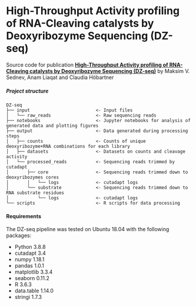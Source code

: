 # High-Throughput Activity profiling of RNA-Cleaving catalysts by Deoxyribozyme Sequencing (DZ-seq)

Source code for publication **[High-Throughput Activity profiling of RNA-Cleaving catalysts by Deoxyribozyme Sequencing (DZ-seq)](https://doi.org/10.1021/jacs.1c12489)** 
by Maksim V. Sednev, Anam Liaqat and Claudia Höbartner

##### Project structure

```
DZ-seq
├── input                         <- Input files
│   └── raw_reads                 <- Raw sequencing reads
├── notebooks                     <- Jupyter notebooks for analysis of generated data and plotting figures
├── output                        <- Data generated during processing steps
│   ├── counts                    <- Counts of unique deoxyribozyme+RNA combinations for each library
│   ├── datasets                  <- Datasets on counts and cleavage activity
│   └── processed_reads           <- Sequencing reads trimmed by cutadapt
│       ├── core                  <- Sequencing reads trimmed down to deoxyribozymes cores
│       │   └── logs              <- cutadapt logs
│       └── substrate             <- Sequencing reads trimmed down to RNA substrate residues
│           └── logs              <- cutadapt logs
└── scripts                       <- R scripts for data processing
```

#### Requirements
The DZ-seq pipeline was tested on Ubuntu 18.04 with the following packages:
- Python 3.8.8
- cutadapt 3.4
- numpy 1.18.1
- pandas 1.0.1
- matplotlib 3.3.4
- seaborn 0.11.2
- R 3.6.3
- data.table 1.14.0
- stringi 1.7.3